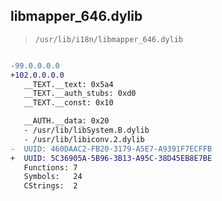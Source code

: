 ## libmapper_646.dylib

> `/usr/lib/i18n/libmapper_646.dylib`

```diff

-99.0.0.0.0
+102.0.0.0.0
   __TEXT.__text: 0x5a4
   __TEXT.__auth_stubs: 0xd0
   __TEXT.__const: 0x10

   __AUTH.__data: 0x20
   - /usr/lib/libSystem.B.dylib
   - /usr/lib/libiconv.2.dylib
-  UUID: 460DAAC2-FB20-3179-A5E7-A9391F7ECFFB
+  UUID: 5C36905A-5B96-3B13-A95C-38D45EB8E7BE
   Functions: 7
   Symbols:   24
   CStrings:  2

```
